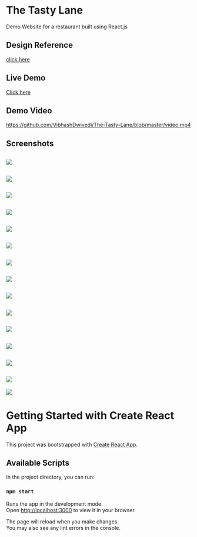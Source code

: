 # The Tasty Lane
Demo Website for a restaurant built using React.js

## Design Reference
[click here](https://www.pirenko-themes.com/restaurant/#1443522770881-ab0e96be-e8b3)

## Live Demo
[Click here](https://the-tasty-lane-vibhashdwivedi.vercel.app/)

## Demo Video
https://github.com/VibhashDwivedi/The-Tasty-Lane/blob/master/video.mp4

## Screenshots
![](https://github.com/VibhashDwivedi/The-Tasty-Lane/blob/master/Screenshots/Screenshot%20(216).png)
---
![](https://github.com/VibhashDwivedi/The-Tasty-Lane/blob/master/Screenshots/Screenshot%20(217).png)
---
![](https://github.com/VibhashDwivedi/The-Tasty-Lane/blob/master/Screenshots/Screenshot%20(218).png)
---
![](https://github.com/VibhashDwivedi/The-Tasty-Lane/blob/master/Screenshots/Screenshot%20(219).png)
---
![](https://github.com/VibhashDwivedi/The-Tasty-Lane/blob/master/Screenshots/Screenshot%20(220).png)
---
![](https://github.com/VibhashDwivedi/The-Tasty-Lane/blob/master/Screenshots/Screenshot%20(221).png)
---
![](https://github.com/VibhashDwivedi/The-Tasty-Lane/blob/master/Screenshots/Screenshot%20(222).png)
---
![](https://github.com/VibhashDwivedi/The-Tasty-Lane/blob/master/Screenshots/Screenshot%20(223).png)
---
![](https://github.com/VibhashDwivedi/The-Tasty-Lane/blob/master/Screenshots/Screenshot%20(224).png)
---
![](https://github.com/VibhashDwivedi/The-Tasty-Lane/blob/master/Screenshots/Screenshot%20(225).png)
---
![](https://github.com/VibhashDwivedi/The-Tasty-Lane/blob/master/Screenshots/Screenshot%20(226).png)
---
![](https://github.com/VibhashDwivedi/The-Tasty-Lane/blob/master/Screenshots/Screenshot%20(227).png)
---
![](https://github.com/VibhashDwivedi/The-Tasty-Lane/blob/master/Screenshots/Screenshot%20(228).png)
---
![](https://github.com/VibhashDwivedi/The-Tasty-Lane/blob/master/Screenshots/Screenshot%20(229).png)
---
![](https://github.com/VibhashDwivedi/The-Tasty-Lane/blob/master/Screenshots/Screenshot%20(230).png)



# Getting Started with Create React App

This project was bootstrapped with [Create React App](https://github.com/facebook/create-react-app).

## Available Scripts

In the project directory, you can run:

### `npm start`

Runs the app in the development mode.\
Open [http://localhost:3000](http://localhost:3000) to view it in your browser.

The page will reload when you make changes.\
You may also see any lint errors in the console.

